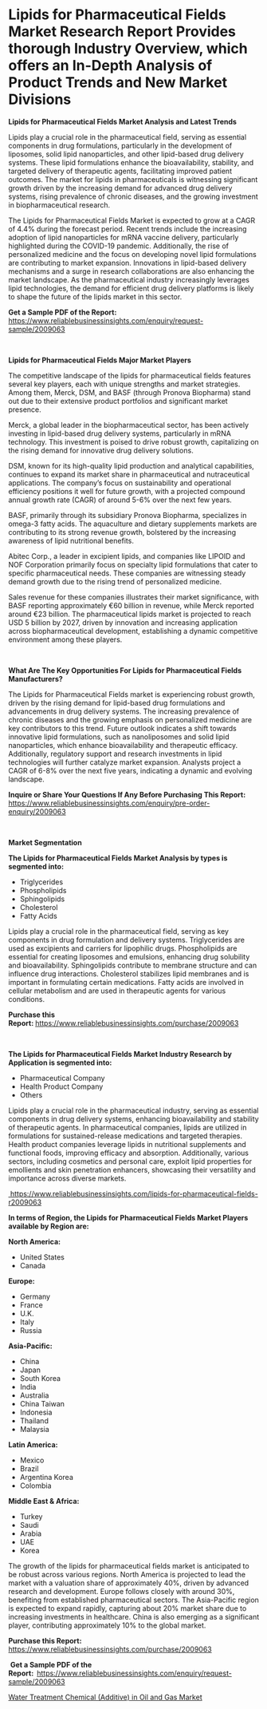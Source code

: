 <p><h1>Lipids for Pharmaceutical Fields Market Research Report Provides thorough Industry Overview, which offers an In-Depth Analysis of Product Trends and New Market Divisions</h1></p><p><strong>Lipids for Pharmaceutical Fields Market Analysis and Latest Trends</strong></p>
<p><p>Lipids play a crucial role in the pharmaceutical field, serving as essential components in drug formulations, particularly in the development of liposomes, solid lipid nanoparticles, and other lipid-based drug delivery systems. These lipid formulations enhance the bioavailability, stability, and targeted delivery of therapeutic agents, facilitating improved patient outcomes. The market for lipids in pharmaceuticals is witnessing significant growth driven by the increasing demand for advanced drug delivery systems, rising prevalence of chronic diseases, and the growing investment in biopharmaceutical research.</p><p>The Lipids for Pharmaceutical Fields Market is expected to grow at a CAGR of 4.4% during the forecast period. Recent trends include the increasing adoption of lipid nanoparticles for mRNA vaccine delivery, particularly highlighted during the COVID-19 pandemic. Additionally, the rise of personalized medicine and the focus on developing novel lipid formulations are contributing to market expansion. Innovations in lipid-based delivery mechanisms and a surge in research collaborations are also enhancing the market landscape. As the pharmaceutical industry increasingly leverages lipid technologies, the demand for efficient drug delivery platforms is likely to shape the future of the lipids market in this sector.</p></p>
<p><strong>Get a Sample PDF of the Report:&nbsp;</strong> <a href="https://www.reliablebusinessinsights.com/enquiry/request-sample/2009063?utm_campaign=2760&utm_medium=2&utm_source=Github&utm_content=ia&utm_term=03042025&utm_id=lipids-for-pharmaceutical-fields">https://www.reliablebusinessinsights.com/enquiry/request-sample/2009063</a></p>
<p>&nbsp;</p>
<p><strong>Lipids for Pharmaceutical Fields Major Market Players</strong></p>
<p><p>The competitive landscape of the lipids for pharmaceutical fields features several key players, each with unique strengths and market strategies. Among them, Merck, DSM, and BASF (through Pronova Biopharma) stand out due to their extensive product portfolios and significant market presence.</p><p>Merck, a global leader in the biopharmaceutical sector, has been actively investing in lipid-based drug delivery systems, particularly in mRNA technology. This investment is poised to drive robust growth, capitalizing on the rising demand for innovative drug delivery solutions.</p><p>DSM, known for its high-quality lipid production and analytical capabilities, continues to expand its market share in pharmaceutical and nutraceutical applications. The company’s focus on sustainability and operational efficiency positions it well for future growth, with a projected compound annual growth rate (CAGR) of around 5-6% over the next few years.</p><p>BASF, primarily through its subsidiary Pronova Biopharma, specializes in omega-3 fatty acids. The aquaculture and dietary supplements markets are contributing to its strong revenue growth, bolstered by the increasing awareness of lipid nutritional benefits.</p><p>Abitec Corp., a leader in excipient lipids, and companies like LIPOID and NOF Corporation primarily focus on specialty lipid formulations that cater to specific pharmaceutical needs. These companies are witnessing steady demand growth due to the rising trend of personalized medicine.</p><p>Sales revenue for these companies illustrates their market significance, with BASF reporting approximately €60 billion in revenue, while Merck reported around €23 billion. The pharmaceutical lipids market is projected to reach USD 5 billion by 2027, driven by innovation and increasing application across biopharmaceutical development, establishing a dynamic competitive environment among these players.</p></p>
<p>&nbsp;</p>
<p><strong>What Are The Key Opportunities For Lipids for Pharmaceutical Fields Manufacturers?</strong></p>
<p><p>The Lipids for Pharmaceutical Fields market is experiencing robust growth, driven by the rising demand for lipid-based drug formulations and advancements in drug delivery systems. The increasing prevalence of chronic diseases and the growing emphasis on personalized medicine are key contributors to this trend. Future outlook indicates a shift towards innovative lipid formulations, such as nanoliposomes and solid lipid nanoparticles, which enhance bioavailability and therapeutic efficacy. Additionally, regulatory support and research investments in lipid technologies will further catalyze market expansion. Analysts project a CAGR of 6-8% over the next five years, indicating a dynamic and evolving landscape.</p></p>
<p><strong>Inquire or Share Your Questions If Any Before Purchasing This Report:</strong> <a href="https://www.reliablebusinessinsights.com/enquiry/pre-order-enquiry/2009063?utm_campaign=2760&utm_medium=2&utm_source=Github&utm_content=ia&utm_term=03042025&utm_id=lipids-for-pharmaceutical-fields">https://www.reliablebusinessinsights.com/enquiry/pre-order-enquiry/2009063</a></p>
<p>&nbsp;</p>
<p><strong>Market Segmentation</strong></p>
<p><strong>The Lipids for Pharmaceutical Fields Market Analysis by types is segmented into:</strong></p>
<p><ul><li>Triglycerides</li><li>Phospholipids</li><li>Sphingolipids</li><li>Cholesterol</li><li>Fatty Acids</li></ul></p>
<p><p>Lipids play a crucial role in the pharmaceutical field, serving as key components in drug formulation and delivery systems. Triglycerides are used as excipients and carriers for lipophilic drugs. Phospholipids are essential for creating liposomes and emulsions, enhancing drug solubility and bioavailability. Sphingolipids contribute to membrane structure and can influence drug interactions. Cholesterol stabilizes lipid membranes and is important in formulating certain medications. Fatty acids are involved in cellular metabolism and are used in therapeutic agents for various conditions.</p></p>
<p><strong>Purchase this Report:&nbsp;</strong><a href="https://www.reliablebusinessinsights.com/purchase/2009063?utm_campaign=2760&utm_medium=2&utm_source=Github&utm_content=ia&utm_term=03042025&utm_id=lipids-for-pharmaceutical-fields">https://www.reliablebusinessinsights.com/purchase/2009063</a></p>
<p>&nbsp;</p>
<p><strong>The Lipids for Pharmaceutical Fields Market Industry Research by Application is segmented into:</strong></p>
<p><ul><li>Pharmaceutical Company</li><li>Health Product Company</li><li>Others</li></ul></p>
<p><p>Lipids play a crucial role in the pharmaceutical industry, serving as essential components in drug delivery systems, enhancing bioavailability and stability of therapeutic agents. In pharmaceutical companies, lipids are utilized in formulations for sustained-release medications and targeted therapies. Health product companies leverage lipids in nutritional supplements and functional foods, improving efficacy and absorption. Additionally, various sectors, including cosmetics and personal care, exploit lipid properties for emollients and skin penetration enhancers, showcasing their versatility and importance across diverse markets.</p></p>
<p><a href="https://www.reliablebusinessinsights.com/lipids-for-pharmaceutical-fields-r2009063?utm_campaign=2760&utm_medium=2&utm_source=Github&utm_content=ia&utm_term=03042025&utm_id=lipids-for-pharmaceutical-fields">&nbsp;https://www.reliablebusinessinsights.com/lipids-for-pharmaceutical-fields-r2009063</a></p>
<p><strong>In terms of Region, the Lipids for Pharmaceutical Fields Market Players available by Region are:</strong></p>
<p>
    <p> <strong> North America: </strong>
        <ul>
            <li>United States</li>
            <li>Canada</li>
        </ul>
        </p> 
    <p> <strong> Europe: </strong>
        <ul>
            <li>Germany</li>
            <li>France</li>
            <li>U.K.</li>
            <li>Italy</li>
            <li>Russia</li>
        </ul>
        </p> 
    <p> <strong> Asia-Pacific: </strong>
        <ul>
            <li>China</li>
            <li>Japan</li>
            <li>South Korea</li>
            <li>India</li>
            <li>Australia</li>
            <li>China Taiwan</li>
            <li>Indonesia</li>
            <li>Thailand</li>
            <li>Malaysia</li>
        </ul>
        </p> 
    <p> <strong> Latin America: </strong>
        <ul>
            <li>Mexico</li>
            <li>Brazil</li>
            <li>Argentina Korea</li>
            <li>Colombia</li>
        </ul>
        </p> 
    <p> <strong> Middle East & Africa: </strong>
        <ul>
            <li>Turkey</li>
            <li>Saudi</li>
            <li>Arabia</li>
            <li>UAE</li>
            <li>Korea</li>
        </ul>
    </p>
    </p>
<p><p>The growth of the lipids for pharmaceutical fields market is anticipated to be robust across various regions. North America is projected to lead the market with a valuation share of approximately 40%, driven by advanced research and development. Europe follows closely with around 30%, benefiting from established pharmaceutical sectors. The Asia-Pacific region is expected to expand rapidly, capturing about 20% market share due to increasing investments in healthcare. China is also emerging as a significant player, contributing approximately 10% to the global market.</p></p>
<p><strong>Purchase this Report: </strong><a href="https://www.reliablebusinessinsights.com/purchase/2009063?utm_campaign=2760&utm_medium=2&utm_source=Github&utm_content=ia&utm_term=03042025&utm_id=lipids-for-pharmaceutical-fields">https://www.reliablebusinessinsights.com/purchase/2009063</a></p>
<p>&nbsp;<strong>Get a Sample PDF of the Report:&nbsp;&nbsp;</strong><a href="https://www.reliablebusinessinsights.com/enquiry/request-sample/2009063?utm_campaign=2760&utm_medium=2&utm_source=Github&utm_content=ia&utm_term=03042025&utm_id=lipids-for-pharmaceutical-fields">https://www.reliablebusinessinsights.com/enquiry/request-sample/2009063</a></p>
<p><strong></strong></p>
<p><p><a href="https://github.com/ngozudapshi/Market-Research-Report-List-1/blob/main/water-treatment-chemical-additive-in-oil-and-gas-market.md?utm_campaign=2760&utm_medium=2&utm_source=Github&utm_content=ia&utm_term=03042025&utm_id=lipids-for-pharmaceutical-fields">Water Treatment Chemical (Additive) in Oil and Gas Market</a></p></p>